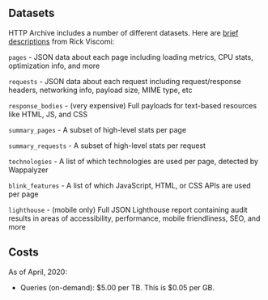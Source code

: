 ## Datasets

HTTP Archive includes a number of different datasets. Here are [brief descriptions](https://discuss.httparchive.org/t/what-are-the-effects-of-the-covid-19-pandemic-on-web-usage-and-experience/1901/3) from Rick Viscomi:

`pages` - JSON data about each page including loading metrics, CPU stats, optimization info, and more

`requests` - JSON data about each request including request/response headers, networking info, payload size, MIME type, etc

`response_bodies` - (very expensive) Full payloads for text-based resources like HTML, JS, and CSS

`summary_pages` - A subset of high-level stats per page

`summary_requests` - A subset of high-level stats per request

`technologies` - A list of which technologies are used per page, detected by Wappalyzer

`blink_features` - A list of which JavaScript, HTML, or CSS APIs are used per page

`lighthouse` - (mobile only) Full JSON Lighthouse report containing audit results in areas of accessibility, performance, mobile friendliness, SEO, and more

## Costs

As of April, 2020:

- Queries (on-demand): $5.00 per TB. This is $0.05 per GB.
